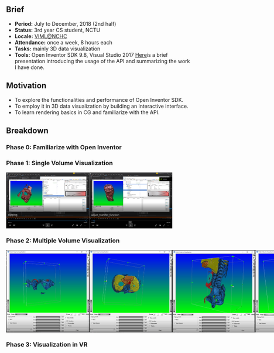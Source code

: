 ## Brief
- **Period:** July to December, 2018 (2nd half)
- **Status:** 3rd year CS student, NCTU
- **Locale:** [VIML@NCHC](http://viml.nchc.org.tw/home/)
- **Attendance:** once a week, 8 hours each
- **Tasks:** mainly 3D data visualization
- **Tools:** Open Inventor SDK 9.8, Visual Studio 2017
[Here](https://drive.google.com/open?id=1oIqtGDZVdxteLaew-9zQLW-10UpUObEf)is a brief presentation introducing the usage of the API and summarizing the work I have done.

## Motivation
- To explore the functionalities and performance of Open Inventor SDK.
- To employ it in 3D data visualization by building an interactive interface.
- To learn rendering basics in CG and familiarize with the API.
## Breakdown
### Phase 0: Familiarize with Open Inventor
### Phase 1: Single Volume Visualization
<div style="display: flex;">
  <img src="single_volume/cp.png" style="margin:10 auto;" width="45%" />
  <img src="single_volume/tf.png" style="margin:10 auto;" width="45%" />
</div>

### Phase 2: Multiple Volume Visualization
<div style="display: flex;">
  <img src="multiple_volume/mv1.PNG" style="margin:10 auto;" width="45%" />
  <img src="multiple_volume/mv2.PNG" style="margin:10 auto;" width="45%" />
  <img src="multiple_volume/mv4.PNG" style="margin:10 auto;" width="45%" />
  <img src="multiple_volume/mv5.PNG" style="margin:10 auto;" width="45%" />
</div>

### Phase 3: Visualization in VR
